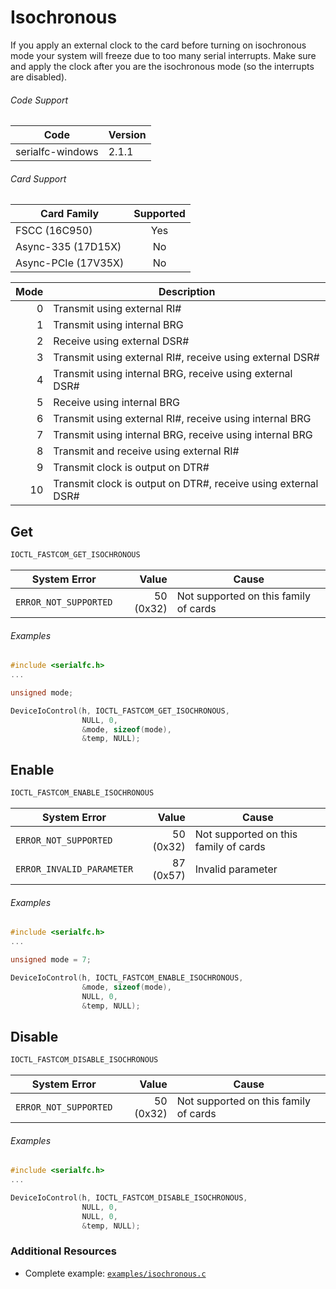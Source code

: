 # Isochronous

If you apply an external clock to the card before turning on isochronous mode your system will freeze due to too many serial interrupts. Make sure and apply the clock after you are the  isochronous mode (so the interrupts are disabled).

###### Code Support
| Code | Version |
| ---- | ------- |
| serialfc-windows | 2.1.1 |

###### Card Support
| Card Family | Supported |
| ----------- |:-----:|
| FSCC (16C950) | Yes |
| Async-335 (17D15X) | No |
| Async-PCIe (17V35X) | No |

| Mode | Description |
| ----:| ----------- |
| 0 | Transmit using external RI# |
| 1 | Transmit using internal BRG |
| 2 | Receive using external DSR# |
| 3 | Transmit using external RI#, receive using external DSR# |
| 4 | Transmit using internal BRG, receive using external DSR# |
| 5 | Receive using internal BRG |
| 6 | Transmit using external RI#, receive using internal BRG |
| 7 | Transmit using internal BRG, receive using internal BRG |
| 8 | Transmit and receive using external RI# |
| 9 | Transmit clock is output on DTR# |
| 10 | Transmit clock is output on DTR#, receive using external DSR# |


## Get
```c
IOCTL_FASTCOM_GET_ISOCHRONOUS
```

| System Error | Value | Cause |
| ------------ | -----:| ----- |
| `ERROR_NOT_SUPPORTED` | 50 (0x32) | Not supported on this family of cards |

###### Examples
```c
#include <serialfc.h>
...

unsigned mode;

DeviceIoControl(h, IOCTL_FASTCOM_GET_ISOCHRONOUS,
                NULL, 0,
                &mode, sizeof(mode),
                &temp, NULL);
```


## Enable
```c
IOCTL_FASTCOM_ENABLE_ISOCHRONOUS
```

| System Error | Value | Cause |
| ------------ | -----:| ----- |
| `ERROR_NOT_SUPPORTED` | 50 (0x32) | Not supported on this family of cards |
| `ERROR_INVALID_PARAMETER` | 87 (0x57) | Invalid parameter |

###### Examples
```c
#include <serialfc.h>
...

unsigned mode = 7;

DeviceIoControl(h, IOCTL_FASTCOM_ENABLE_ISOCHRONOUS,
                &mode, sizeof(mode),
                NULL, 0,
                &temp, NULL);
```


## Disable
```c
IOCTL_FASTCOM_DISABLE_ISOCHRONOUS
```

| System Error | Value | Cause |
| ------------ | -----:| ----- |
| `ERROR_NOT_SUPPORTED` | 50 (0x32) | Not supported on this family of cards |

###### Examples
```c
#include <serialfc.h>
...

DeviceIoControl(h, IOCTL_FASTCOM_DISABLE_ISOCHRONOUS,
                NULL, 0,
                NULL, 0,
                &temp, NULL);
```


### Additional Resources
- Complete example: [`examples/isochronous.c`](../examples/isochronous.c)
